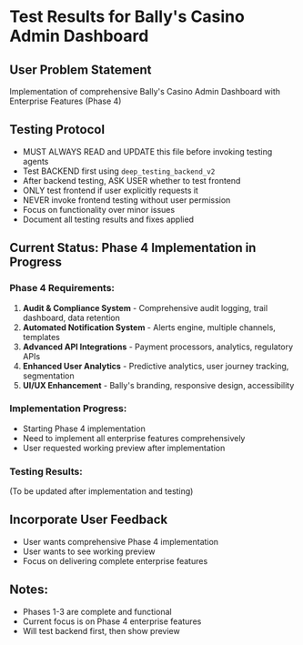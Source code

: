 # Test Results for Bally's Casino Admin Dashboard

## User Problem Statement
Implementation of comprehensive Bally's Casino Admin Dashboard with Enterprise Features (Phase 4)

## Testing Protocol
- MUST ALWAYS READ and UPDATE this file before invoking testing agents
- Test BACKEND first using `deep_testing_backend_v2`
- After backend testing, ASK USER whether to test frontend
- ONLY test frontend if user explicitly requests it
- NEVER invoke frontend testing without user permission
- Focus on functionality over minor issues
- Document all testing results and fixes applied

## Current Status: Phase 4 Implementation in Progress

### Phase 4 Requirements:
1. **Audit & Compliance System** - Comprehensive audit logging, trail dashboard, data retention
2. **Automated Notification System** - Alerts engine, multiple channels, templates
3. **Advanced API Integrations** - Payment processors, analytics, regulatory APIs  
4. **Enhanced User Analytics** - Predictive analytics, user journey tracking, segmentation
5. **UI/UX Enhancement** - Bally's branding, responsive design, accessibility

### Implementation Progress:
- Starting Phase 4 implementation
- Need to implement all enterprise features comprehensively
- User requested working preview after implementation

### Testing Results:
(To be updated after implementation and testing)

## Incorporate User Feedback
- User wants comprehensive Phase 4 implementation
- User wants to see working preview
- Focus on delivering complete enterprise features

## Notes:
- Phases 1-3 are complete and functional
- Current focus is on Phase 4 enterprise features
- Will test backend first, then show preview